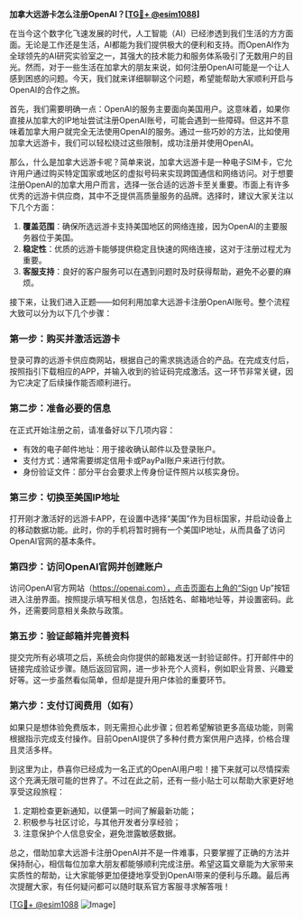 **加拿大远游卡怎么注册OpenAI？[[TG💪+ @esim1088](https://t.me/s/esim1088)]**

在当今这个数字化飞速发展的时代，人工智能（AI）已经渗透到我们生活的方方面面。无论是工作还是生活，AI都能为我们提供极大的便利和支持。而OpenAI作为全球领先的AI研究实验室之一，其强大的技术能力和服务体系吸引了无数用户的目光。然而，对于一些生活在加拿大的朋友来说，如何注册OpenAI可能是一个让人感到困惑的问题。今天，我们就来详细聊聊这个问题，希望能帮助大家顺利开启与OpenAI的合作之旅。

首先，我们需要明确一点：OpenAI的服务主要面向美国用户。这意味着，如果你直接从加拿大的IP地址尝试注册OpenAI账号，可能会遇到一些障碍。但这并不意味着加拿大用户就完全无法使用OpenAI的服务。通过一些巧妙的方法，比如使用加拿大远游卡，我们可以轻松绕过这些限制，成功注册并使用OpenAI。

那么，什么是加拿大远游卡呢？简单来说，加拿大远游卡是一种电子SIM卡，它允许用户通过购买特定国家或地区的虚拟号码来实现跨国通信和网络访问。对于想要注册OpenAI的加拿大用户而言，选择一张合适的远游卡至关重要。市面上有许多优秀的远游卡供应商，其中不乏提供高质量服务的品牌。选择时，建议大家关注以下几个方面：

1. **覆盖范围**：确保所选远游卡支持美国地区的网络连接，因为OpenAI的主要服务器位于美国。
2. **稳定性**：优质的远游卡能够提供稳定且快速的网络连接，这对于注册过程尤为重要。
3. **客服支持**：良好的客户服务可以在遇到问题时及时获得帮助，避免不必要的麻烦。

接下来，让我们进入正题——如何利用加拿大远游卡注册OpenAI账号。整个流程大致可以分为以下几个步骤：

### 第一步：购买并激活远游卡

登录可靠的远游卡供应商网站，根据自己的需求挑选适合的产品。在完成支付后，按照指引下载相应的APP，并输入收到的验证码完成激活。这一环节非常关键，因为它决定了后续操作能否顺利进行。

### 第二步：准备必要的信息

在正式开始注册之前，请准备好以下几项内容：
- 有效的电子邮件地址：用于接收确认邮件以及登录账户。
- 支付方式：通常需要绑定信用卡或PayPal账户来进行付款。
- 身份验证文件：部分平台会要求上传身份证件照片以核实身份。

### 第三步：切换至美国IP地址

打开刚才激活好的远游卡APP，在设置中选择“美国”作为目标国家，并启动设备上的移动数据功能。此时，你的手机将暂时拥有一个美国IP地址，从而具备了访问OpenAI官网的基本条件。

### 第四步：访问OpenAI官网并创建账户

访问OpenAI官方网站（https://openai.com），点击页面右上角的“Sign Up”按钮进入注册界面。按照提示填写相关信息，包括姓名、邮箱地址等，并设置密码。此外，还需要同意相关条款与政策。

### 第五步：验证邮箱并完善资料

提交完所有必填项之后，系统会向你提供的邮箱发送一封验证邮件。打开邮件中的链接完成验证步骤。随后返回官网，进一步补充个人资料，例如职业背景、兴趣爱好等。这一步虽然看似简单，但却是提升用户体验的重要环节。

### 第六步：支付订阅费用（如有）

如果只是想体验免费版本，则无需担心此步骤；但若希望解锁更多高级功能，则需根据指示完成支付操作。目前OpenAI提供了多种付费方案供用户选择，价格合理且灵活多样。

到这里为止，恭喜你已经成为一名正式的OpenAI用户啦！接下来就可以尽情探索这个充满无限可能的世界了。不过在此之前，还有一些小贴士可以帮助大家更好地享受这段旅程：

1. 定期检查更新通知，以便第一时间了解最新功能；
2. 积极参与社区讨论，与其他开发者分享经验；
3. 注意保护个人信息安全，避免泄露敏感数据。

总之，借助加拿大远游卡注册OpenAI并不是一件难事，只要掌握了正确的方法并保持耐心，相信每位加拿大朋友都能够顺利完成注册。希望这篇文章能为大家带来实质性的帮助，让大家能够更加便捷地享受到OpenAI带来的便利与乐趣。最后再次提醒大家，有任何疑问都可以随时联系官方客服寻求解答哦！

[[TG💪+ @esim1088](https://t.me/s/esim1088) ![Image](https://i.postimg.cc/4NQfJmqS/Snipaste-2025-05-13-00-14-12.png)]